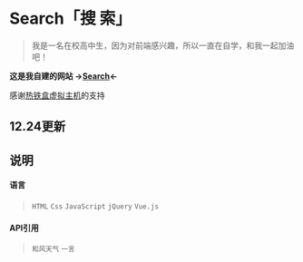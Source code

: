 # Search「搜  索」
> 我是一名在校高中生，因为对前端感兴趣，所以一直在自学，和我一起加油吧！


**这是我自建的网站 
->[Search](https://cod.rthe.net/)<-**

感谢[热铁盒虚拟主机](https://host.retiehe.com)的支持


## 12.24更新

## 说明
#### 语言
> `HTML`  `Css`  `JavaScript`
> `jQuery`  `Vue.js`

#### API引用
> `和风天气`
> `一言`


